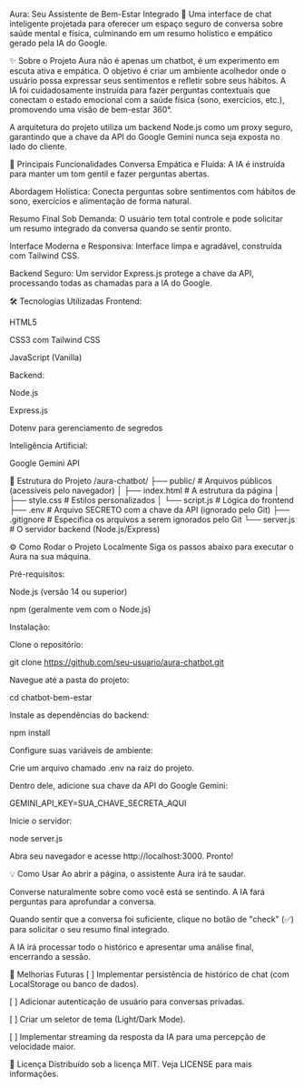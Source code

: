 Aura: Seu Assistente de Bem-Estar Integrado 💬
Uma interface de chat inteligente projetada para oferecer um espaço seguro de conversa sobre saúde mental e física, culminando em um resumo holístico e empático gerado pela IA do Google.

✨ Sobre o Projeto
Aura não é apenas um chatbot, é um experimento em escuta ativa e empática. O objetivo é criar um ambiente acolhedor onde o usuário possa expressar seus sentimentos e refletir sobre seus hábitos. A IA foi cuidadosamente instruída para fazer perguntas contextuais que conectam o estado emocional com a saúde física (sono, exercícios, etc.), promovendo uma visão de bem-estar 360°.

A arquitetura do projeto utiliza um backend Node.js como um proxy seguro, garantindo que a chave da API do Google Gemini nunca seja exposta no lado do cliente.

🚀 Principais Funcionalidades
Conversa Empática e Fluida: A IA é instruída para manter um tom gentil e fazer perguntas abertas.

Abordagem Holística: Conecta perguntas sobre sentimentos com hábitos de sono, exercícios e alimentação de forma natural.

Resumo Final Sob Demanda: O usuário tem total controle e pode solicitar um resumo integrado da conversa quando se sentir pronto.

Interface Moderna e Responsiva: Interface limpa e agradável, construída com Tailwind CSS.

Backend Seguro: Um servidor Express.js protege a chave da API, processando todas as chamadas para a IA do Google.

🛠️ Tecnologias Utilizadas
Frontend:

HTML5

CSS3 com Tailwind CSS

JavaScript (Vanilla)

Backend:

Node.js

Express.js

Dotenv para gerenciamento de segredos

Inteligência Artificial:

Google Gemini API

📁 Estrutura do Projeto
/aura-chatbot/
├── public/              # Arquivos públicos (acessíveis pelo navegador)
│   ├── index.html       # A estrutura da página
│   ├── style.css        # Estilos personalizados
│   └── script.js        # Lógica do frontend
├── .env                 # Arquivo SECRETO com a chave da API (ignorado pelo Git)
├── .gitignore           # Especifica os arquivos a serem ignorados pelo Git
└── server.js            # O servidor backend (Node.js/Express)

⚙️ Como Rodar o Projeto Localmente
Siga os passos abaixo para executar o Aura na sua máquina.

Pré-requisitos:

Node.js (versão 14 ou superior)

npm (geralmente vem com o Node.js)

Instalação:

Clone o repositório:

git clone https://github.com/seu-usuario/aura-chatbot.git

Navegue até a pasta do projeto:

cd chatbot-bem-estar

Instale as dependências do backend:

npm install

Configure suas variáveis de ambiente:

Crie um arquivo chamado .env na raiz do projeto.

Dentro dele, adicione sua chave da API do Google Gemini:

GEMINI_API_KEY=SUA_CHAVE_SECRETA_AQUI

Inicie o servidor:

node server.js

Abra seu navegador e acesse http://localhost:3000. Pronto!

💡 Como Usar
Ao abrir a página, o assistente Aura irá te saudar.

Converse naturalmente sobre como você está se sentindo. A IA fará perguntas para aprofundar a conversa.

Quando sentir que a conversa foi suficiente, clique no botão de "check" (✅) para solicitar o seu resumo final integrado.

A IA irá processar todo o histórico e apresentar uma análise final, encerrando a sessão.

🔮 Melhorias Futuras
[ ] Implementar persistência de histórico de chat (com LocalStorage ou banco de dados).

[ ] Adicionar autenticação de usuário para conversas privadas.

[ ] Criar um seletor de tema (Light/Dark Mode).

[ ] Implementar streaming da resposta da IA para uma percepção de velocidade maior.

📄 Licença
Distribuído sob a licença MIT. Veja LICENSE para mais informações.